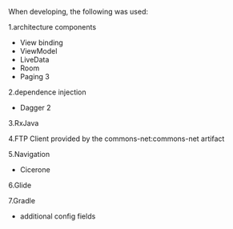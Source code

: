 When developing, the following was used:

1.architecture components
- View binding
- ViewModel
- LiveData
- Room
- Paging 3

2.dependence injection
- Dagger 2

3.RxJava

4.FTP Client provided by the commons-net:commons-net artifact

5.Navigation
- Cicerone

6.Glide

7.Gradle
- additional config fields
